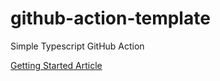 # github-action-template
Simple Typescript GitHub Action


[Getting Started Article](https://notiz.dev/blog/build-and-publish-your-first-github-action)
